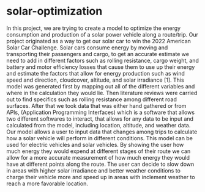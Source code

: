 # solar-optimization
In this project, we are trying to create a model to optimize the energy consumption and production of a solar power vehicle along a route/trip. Our project originated as a way to get our solar car to win the 2022 American Solar Car Challenge. Solar cars consume energy by moving and transporting their passengers and cargo, to get an accurate estimate we need to add in different factors such as rolling resistance, cargo weight, and battery and motor efficiency losses that cause them to use up their energy and estimate the factors that allow for energy production such as wind speed and direction, cloudcover, altitude, and solar irradiance [1]. This model was generated first by mapping out all of the different variables and where in the calculation they would lie. Then literature reviews were carried out to find specifics such as rolling resistance among different road surfaces. After that we took data that was either hand gathered or from APIs, (Application Programming Interfaces) which is a software that allows two different softwares to interact, that allows for any data to be input and calculated from the model, including location, altitude, and weather data. Our model allows a user to input data that changes among trips to calculate how a solar vehicle will perform in different conditions. This model can be used for electric vehicles and solar vehicles. By showing the user how much energy they would expend at different stages of their route we can allow for a more accurate measurement of how much energy they would have at different points along the route. The user can decide to slow down in areas with higher solar irradiance and better weather conditions to charge their vehicle more and speed up in areas with inclement weather to reach a more favorable location. 
